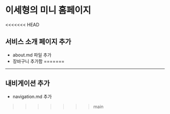 # 이세형의 미니 홈페이지

<<<<<<< HEAD
## 서비스 소개 페이지 추가
- about.md 파일 추가
- 장바구니 추가함
=======
---

## 내비게이션 추가
- navigation.md 추가
>>>>>>> main
